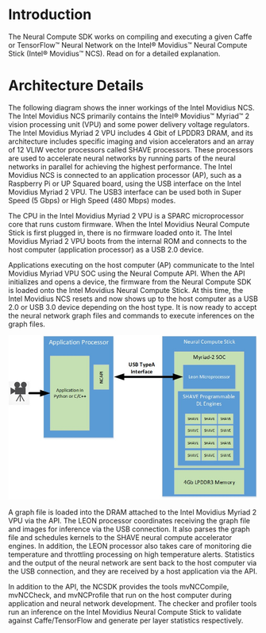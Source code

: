 # Introduction

The Neural Compute SDK works on compiling and executing a given Caffe or TensorFlow™ Neural Network on the Intel® Movidius™ Neural Compute Stick (Intel® Movidius™ NCS). Read on for a detailed explanation.

# Architecture Details
The following diagram shows the inner workings of the Intel Movidius NCS. The Intel Movidius NCS primarily contains the Intel® Movidius™ Myriad™ 2 vision processing unit (VPU) and some power delivery voltage regulators. The Intel Movidius Myriad 2 VPU includes 4 Gbit of LPDDR3 DRAM, and its architecture includes specific imaging and vision accelerators and an array of 12 VLIW vector processors called SHAVE processors. These processors are used to accelerate neural networks by running parts of the neural networks in parallel for achieving the highest performance. The Intel Movidius NCS is connected to an application processor (AP), such as a Raspberry Pi or UP Squared board, using the USB interface on the Intel Movidius Myriad 2 VPU. The USB3 interface can be used both in Super Speed (5 Gbps) or High Speed (480 Mbps) modes.

The CPU in the Intel Movidius Myriad 2 VPU is a SPARC microprocessor core that runs custom firmware. When the Intel Movidius Neural Compute Stick is first plugged in, there is no firmware loaded onto it. The Intel Movidius Myriad 2 VPU boots from the internal ROM and connects to the host computer (application processor) as a USB 2.0 device.

Applications executing on the host computer (AP) communicate to the Intel Movidius Myriad VPU SOC using the Neural Compute API. When the API initializes and opens a device, the firmware from the Neural Compute SDK is loaded onto the Intel Movidius Neural Compute Stick. At this time, the Intel Movidius NCS resets and now shows up to the host computer as a USB 2.0 or USB 3.0 device depending on the host type. It is now ready to accept the neural network graph files and commands to execute inferences on the graph files.

![](images/NCS1_ArchDiagram.jpg)



A graph file is loaded into the DRAM attached to the Intel Movidius Myriad 2 VPU via the API. The LEON processor coordinates receiving the graph file and images for inference via the USB connection. It also parses the graph file and schedules kernels to the SHAVE neural compute accelerator engines. In addition, the LEON processor also takes care of monitoring die temperature and throttling processing on high temperature alerts. Statistics and the output of the neural network are sent back to the host computer via the USB connection, and they are received by a host application via the API.

In addition to the API, the NCSDK provides the tools mvNCCompile, mvNCCheck, and mvNCProfile that run on the host computer during application and neural network development. The checker and profiler tools run an inference on the Intel Movidius Neural Compute Stick to validate against Caffe/TensorFlow and generate per layer statistics respectively.
